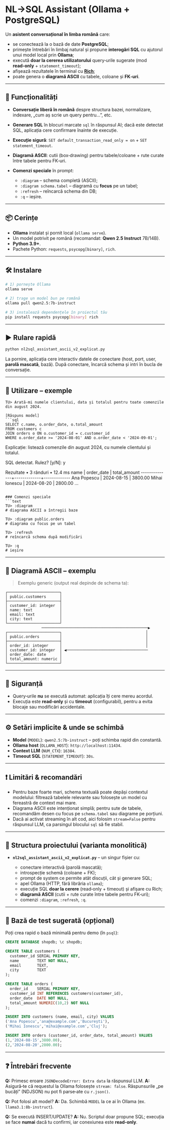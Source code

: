 # NL→SQL Assistant (Ollama + PostgreSQL)

Un **asistent conversațional în limba română** care:

* se conectează la o bază de date **PostgreSQL**;
* primește întrebări în limbaj natural și propune **interogări SQL** cu ajutorul unui model local prin **Ollama**;
* execută **doar la cererea utilizatorului** query‑urile sugerate (mod **read‑only** + `statement_timeout`);
* afișează rezultatele în terminal cu **[Rich](https://github.com/Textualize/rich)**;
* poate genera o **diagramă ASCII** cu tabele, coloane și **FK‑uri**.

---

## 🚀 Funcționalități

* **Conversație liberă în română** despre structura bazei, normalizare, indexare, „cum aș scrie un query pentru…”, etc.
* **Generare SQL** în blocuri marcate `sql` în răspunsul AI; dacă este detectat SQL, aplicația cere confirmare înainte de execuție.
* **Execuție sigură**: `SET default_transaction_read_only = on` + `SET statement_timeout`.
* **Diagramă ASCII**: cutii (box‑drawing) pentru tabele/coloane + rute curate între tabele pentru FK‑uri.
* **Comenzi speciale** în prompt:

  * `:diagram` – schema completă (ASCII);
  * `:diagram schema.tabel` – diagramă cu **focus** pe un tabel;
  * `:refresh` – reîncarcă schema din DB;
  * `:q` – ieșire.

---

## 📦 Cerințe

* **Ollama** instalat și pornit local (`ollama serve`).
* Un model potrivit pe română (recomandat: **Qwen 2.5 Instruct** 7B/14B).
* **Python 3.9+**.
* Pachete Python: `requests`, `psycopg[binary]`, `rich`.

---

## 🛠️ Instalare

```bash
# 1) pornește Ollama
ollama serve

# 2) trage un model bun pe română
ollama pull qwen2.5:7b-instruct

# 3) instalează dependențele în proiectul tău
pip install requests psycopg[binary] rich
```

---

## ▶️ Rulare rapidă

```bash
python nl2sql_assistant_ascii_v2_explicat.py
```

La pornire, aplicația cere interactiv datele de conectare (host, port, user, **parolă mascată**, bază). După conectare, încarcă schema și intri în bucla de conversație.

---

## 💬 Utilizare – exemple

````text
TU> Arată-mi numele clientului, data și totalul pentru toate comenzile din august 2024.

[Răspuns model]
```sql
SELECT c.name, o.order_date, o.total_amount
FROM customers c
JOIN orders o ON o.customer_id = c.customer_id
WHERE o.order_date >= '2024-08-01' AND o.order_date < '2024-09-01';
````

Explicație: listează comenzile din august 2024, cu numele clientului și totalul.

SQL detectat. Rulez? \[y/N]: y

Rezultate • 3 rânduri • 12.4 ms
name          | order\_date  | total\_amount
\--------------+-------------+-------------
Ana Popescu   | 2024-08-15  | 3800.00
Mihai Ionescu | 2024-08-20  | 2800.00
...

````

### Comenzi speciale
```text
TU> :diagram
# diagrama ASCII a întregii baze

TU> :diagram public.orders
# diagrama cu focus pe un tabel

TU> :refresh
# reîncarcă schema după modificări

TU> :q
# ieșire
````

---

## 🧭 Diagramă ASCII – exemplu

> Exemplu generic (output real depinde de schema ta):

```text
┌───────────────────────┐
│ public.customers      │
├───────────────────────┤
│ customer_id: integer  │
│ name: text            │
│ email: text           │
│ city: text            │
└───────────────────────┘
                ───────────────────────────────────────────────▶
┌───────────────────────┐                                     │
│ public.orders         │                                     │
├───────────────────────┤                                     │
│ order_id: integer     │                                     │
│ customer_id: integer  │ ◀────────────────────────────────────
│ order_date: date      │
│ total_amount: numeric │
└───────────────────────┘
```

---

## 🔐 Siguranță

* Query‑urile **nu** se execută automat: aplicația îți cere mereu acordul.
* Execuția este **read‑only** și cu **timeout** (configurabil), pentru a evita blocaje sau modificări accidentale.

---

## ⚙️ Setări implicite & unde se schimbă

* **Model** (`MODEL`): `qwen2.5:7b-instruct` – poți schimba rapid din constantă.
* **Ollama host** (`OLLAMA_HOST`): `http://localhost:11434`.
* **Context LLM** (`NUM_CTX`): `16384`.
* **Timeout SQL** (`STATEMENT_TIMEOUT`): `30s`.

---

## ❗ Limitări & recomandări

* Pentru baze foarte mari, schema textuală poate depăși contextul modelului: filtrează tabelele relevante sau folosește un model cu fereastră de context mai mare.
* Diagrama ASCII este intenționat simplă; pentru sute de tabele, recomandăm desen cu focus pe `schema.tabel` sau diagrame pe porțiuni.
* Dacă ai activat streaming în alt cod, aici folosim `stream=False` pentru răspunsul LLM, ca parsingul blocului `sql` să fie stabil.

---

## 🧩 Structura proiectului (varianta monolitică)

* **`nl2sql_assistant_ascii_v2_explicat.py`** – un singur fișier cu:

  * conectare interactivă (parolă mascată);
  * introspecție schemă (coloane + FK);
  * prompt de system ce permite atât discuții, cât și generare SQL;
  * apel Ollama (HTTP, fără librăria `ollama`);
  * execuție SQL **doar la cerere** (read‑only + timeout) și afișare cu Rich;
  * **diagramă ASCII** (cutii + rute curate între tabele pentru FK‑uri);
  * comenzi `:diagram`, `:refresh`, `:q`.

---

## 🧪 Bază de test sugerată (opțional)

Poți crea rapid o bază minimală pentru demo (în `psql`):

```sql
CREATE DATABASE shopdb; \c shopdb;

CREATE TABLE customers (
  customer_id SERIAL PRIMARY KEY,
  name        TEXT NOT NULL,
  email       TEXT,
  city        TEXT
);

CREATE TABLE orders (
  order_id    SERIAL PRIMARY KEY,
  customer_id INT REFERENCES customers(customer_id),
  order_date  DATE NOT NULL,
  total_amount NUMERIC(10,2) NOT NULL
);

INSERT INTO customers (name, email, city) VALUES
('Ana Popescu','ana@example.com','București'),
('Mihai Ionescu','mihai@example.com','Cluj');

INSERT INTO orders (customer_id, order_date, total_amount) VALUES
(1,'2024-08-15',3800.00),
(2,'2024-08-20',2800.00);
```

---

## ❓ Întrebări frecvente

**Q:** Primesc eroare `JSONDecodeError: Extra data` la răspunsul LLM.
**A:** Asigură‑te că requestul la Ollama folosește `stream: false`. Răspunsurile „pe bucăți” (NDJSON) nu pot fi parse‑ate cu `r.json()`.

**Q:** Pot folosi alt model?
**A:** Da. Schimbă `MODEL` la ce ai în Ollama (ex. `llama3.1:8b-instruct`).

**Q:** Se execută INSERT/UPDATE?
**A:** Nu. Scriptul doar propune SQL; execuția se face **numai** dacă tu confirmi, iar conexiunea este **read‑only**.
